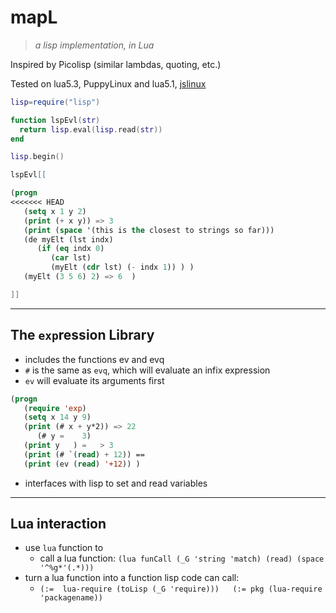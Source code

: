# mapL

> *a lisp implementation, in Lua*

  Inspired by Picolisp (similar lambdas, quoting, etc.)

Tested on lua5.3, PuppyLinux
 and lua5.1, [jslinux](https://bellard.org/jslinux/vm.html?url=alpine-x86.cfg&mem=192)

```lua
lisp=require("lisp")

function lspEvl(str)
  return lisp.eval(lisp.read(str))
end

lisp.begin()

lspEvl[[
```
```lisp
(progn
<<<<<<< HEAD
   (setq x 1 y 2)
   (print (+ x y)) => 3
   (print (space '(this is the closest to strings so far)))
   (de myElt (lst indx)
      (if (eq indx 0)
         (car lst)
         (myElt (cdr lst) (- indx 1)) ) )
   (myElt (3 5 6) 2) => 6  )
```

```lua
]]

```

---

## The `exp`ression Library

- includes the functions ev and evq
- `#` is the same as `evq`, which will
   evaluate an infix expression
- `ev` will evaluate its arguments first

```lisp
(progn
   (require 'exp)
   (setq x 14 y 9)
   (print (# x + y*2)) => 22
      (# y =    3)   
   (print y   ) =   > 3
   (print (# `(read) + 12)) ==
   (print (ev (read) '+12)) )
```
- interfaces with lisp to set and read
  variables

---

## Lua interaction

- use `lua` function to
   - call a lua function:
    `(lua funCall (_G 'string 'match) (read) (space '^%g*'(.*)))`
- turn a lua function into a function lisp code can call:
   - `(:=  lua-require (toLisp (_G 'require)))   (:= pkg (lua-require 'packagename))`


